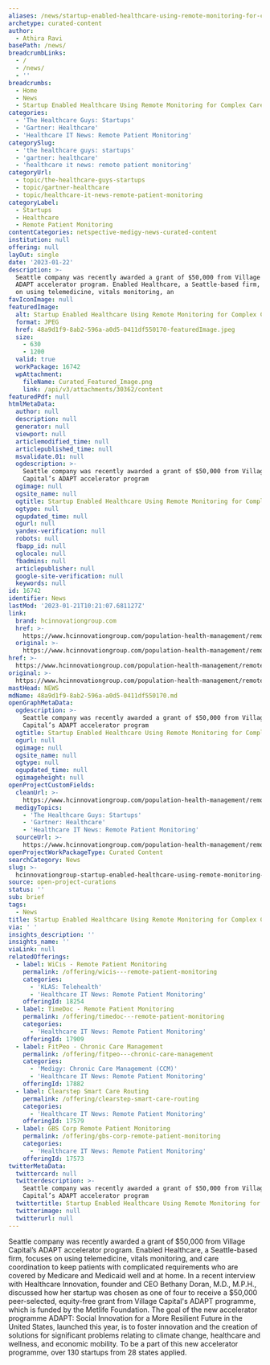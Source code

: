 ```yaml
---
aliases: /news/startup-enabled-healthcare-using-remote-monitoring-for-complex-care
archetype: curated-content
author:
  - Athira Ravi
basePath: /news/
breadcrumbLinks:
  - /
  - /news/
  - ''
breadcrumbs:
  - Home
  - News
  - Startup Enabled Healthcare Using Remote Monitoring for Complex Care
categories:
  - 'The Healthcare Guys: Startups'
  - 'Gartner: Healthcare'
  - 'Healthcare IT News: Remote Patient Monitoring'
categorySlug:
  - 'the healthcare guys: startups'
  - 'gartner: healthcare'
  - 'healthcare it news: remote patient monitoring'
categoryUrl:
  - topic/the-healthcare-guys-startups
  - topic/gartner-healthcare
  - topic/healthcare-it-news-remote-patient-monitoring
categoryLabel:
  - Startups
  - Healthcare
  - Remote Patient Monitoring
contentCategories: netspective-medigy-news-curated-content
institution: null
offering: null
layOut: single
date: '2023-01-22'
description: >-
  Seattle company was recently awarded a grant of $50,000 from Village Capital’s
  ADAPT accelerator program. Enabled Healthcare, a Seattle-based firm, focuses
  on using telemedicine, vitals monitoring, an
favIconImage: null
featuredImage:
  alt: Startup Enabled Healthcare Using Remote Monitoring for Complex Care
  format: JPEG
  href: 48a9d1f9-8ab2-596a-a0d5-0411df550170-featuredImage.jpeg
  size:
    - 630
    - 1200
  valid: true
  workPackage: 16742
  wpAttachment:
    fileName: Curated_Featured_Image.png
    link: /api/v3/attachments/30362/content
featuredPdf: null
htmlMetaData:
  author: null
  description: null
  generator: null
  viewport: null
  articlemodified_time: null
  articlepublished_time: null
  msvalidate.01: null
  ogdescription: >-
    Seattle company was recently awarded a grant of $50,000 from Village
    Capital’s ADAPT accelerator program
  ogimage: null
  ogsite_name: null
  ogtitle: Startup Enabled Healthcare Using Remote Monitoring for Complex Care
  ogtype: null
  ogupdated_time: null
  ogurl: null
  yandex-verification: null
  robots: null
  fbapp_id: null
  oglocale: null
  fbadmins: null
  articlepublisher: null
  google-site-verification: null
  keywords: null
id: 16742
identifier: News
lastMod: '2023-01-21T10:21:07.681127Z'
link:
  brand: hcinnovationgroup.com
  href: >-
    https://www.hcinnovationgroup.com/population-health-management/remote-patient-monitoring-rpm/news/21292332/startup-enabled-healthcare-using-remote-monitoring-for-complex-care
  original: >-
    https://www.hcinnovationgroup.com/population-health-management/remote-patient-monitoring-rpm/news/21292332/startup-enabled-healthcare-using-remote-monitoring-for-complex-care
href: >-
  https://www.hcinnovationgroup.com/population-health-management/remote-patient-monitoring-rpm/news/21292332/startup-enabled-healthcare-using-remote-monitoring-for-complex-care
original: >-
  https://www.hcinnovationgroup.com/population-health-management/remote-patient-monitoring-rpm/news/21292332/startup-enabled-healthcare-using-remote-monitoring-for-complex-care
mastHead: NEWS
mdName: 48a9d1f9-8ab2-596a-a0d5-0411df550170.md
openGraphMetaData:
  ogdescription: >-
    Seattle company was recently awarded a grant of $50,000 from Village
    Capital’s ADAPT accelerator program
  ogtitle: Startup Enabled Healthcare Using Remote Monitoring for Complex Care
  ogurl: null
  ogimage: null
  ogsite_name: null
  ogtype: null
  ogupdated_time: null
  ogimageheight: null
openProjectCustomFields:
  cleanUrl: >-
    https://www.hcinnovationgroup.com/population-health-management/remote-patient-monitoring-rpm/news/21292332/startup-enabled-healthcare-using-remote-monitoring-for-complex-care
  medigyTopics:
    - 'The Healthcare Guys: Startups'
    - 'Gartner: Healthcare'
    - 'Healthcare IT News: Remote Patient Monitoring'
  sourceUrl: >-
    https://www.hcinnovationgroup.com/population-health-management/remote-patient-monitoring-rpm/news/21292332/startup-enabled-healthcare-using-remote-monitoring-for-complex-care
openProjectWorkPackageType: Curated Content
searchCategory: News
slug: >-
  hcinnovationgroup-startup-enabled-healthcare-using-remote-monitoring-for-complex-care
source: open-project-curations
status: ''
sub: brief
tags:
  - News
title: Startup Enabled Healthcare Using Remote Monitoring for Complex Care
via: ' '
insights_description: ''
insights_name: ''
viaLink: null
relatedOfferings:
  - label: WiCis - Remote Patient Monitoring
    permalink: /offering/wicis---remote-patient-monitoring
    categories:
      - 'KLAS: Telehealth'
      - 'Healthcare IT News: Remote Patient Monitoring'
    offeringId: 18254
  - label: TimeDoc - Remote Patient Monitoring
    permalink: /offering/timedoc---remote-patient-monitoring
    categories:
      - 'Healthcare IT News: Remote Patient Monitoring'
    offeringId: 17909
  - label: FitPeo - Chronic Care Management
    permalink: /offering/fitpeo---chronic-care-management
    categories:
      - 'Medigy: Chronic Care Management (CCM)'
      - 'Healthcare IT News: Remote Patient Monitoring'
    offeringId: 17882
  - label: Clearstep Smart Care Routing
    permalink: /offering/clearstep-smart-care-routing
    categories:
      - 'Healthcare IT News: Remote Patient Monitoring'
    offeringId: 17579
  - label: GBS Corp Remote Patient Monitoring
    permalink: /offering/gbs-corp-remote-patient-monitoring
    categories:
      - 'Healthcare IT News: Remote Patient Monitoring'
    offeringId: 17573
twitterMetaData:
  twittercard: null
  twitterdescription: >-
    Seattle company was recently awarded a grant of $50,000 from Village
    Capital’s ADAPT accelerator program
  twittertitle: Startup Enabled Healthcare Using Remote Monitoring for Complex Care
  twitterimage: null
  twitterurl: null
---
```

<p>Seattle company was recently awarded a grant of $50,000 from Village Capital’s ADAPT accelerator program. Enabled Healthcare, a Seattle-based firm, focuses on using telemedicine, vitals monitoring, and care coordination to keep patients with complicated requirements who are covered by Medicare and Medicaid well and at home. In a recent interview with Healthcare Innovation, founder and CEO Bethany Doran, M.D., M.P.H., discussed how her startup was chosen as one of four to receive a $50,000 peer-selected, equity-free grant from Village Capital's ADAPT programme, which is funded by the Metlife Foundation. The goal of the new accelerator programme ADAPT: Social Innovation for a More Resilient Future in the United States, launched this year, is to foster innovation and the creation of solutions for significant problems relating to climate change, healthcare and wellness, and economic mobility. To be a part of this new accelerator programme, over 130 startups from 28 states applied.</p>